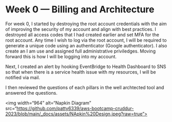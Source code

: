 # Week 0 — Billing and Architecture

For week 0, I started by destroying the root account credentials with the aim of improving the security of my account and align with best practices. I destroyed all access codes that I had created earlier and set MFA for the root account. Any time I wish to log via the root account, I will be required to generate a unique code using an authenticator (Google authenticator). I also create an I am use and assigned full administrative priviledges. Moving forward this is how I will be logging into my account. 

Next, I created an alert by hooking EventBridge to Health Dashboard to SNS so that when there is a service health issue with my resources, I will be notified via mail. 

I then reviewed the questions of each pillars in the well archtected tool and answered the questions. 

<img width=“964” alt=“Napkin Diagram” src=“https://github.com/patty6339/aws-bootcamp-cruddur-2023/blob/main/_docs/assets/NApkin%20Design.jpeg?raw=true”>




